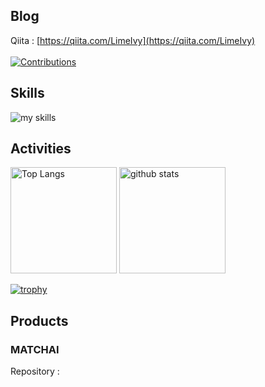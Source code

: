## Blog
Qiita : [https://qiita.com/LimeIvy](https://qiita.com/LimeIvy)
<br>
<br>
[![Contributions](https://badgen.org/img/qiita/LimeIvy/contributions?style=plastic)](https://qiita.com/LimeIvy)

## Skills
<img alt="my skills" src="https://skillicons.dev/icons?theme=dark&perline=7&i=react,next,ts,supabase,firebase,prisma" />
<br>

## Activities
<div align="left"> 
  <img alt="Top Langs" height="170px" src="https://github-readme-stats.vercel.app/api?username=LimeIvy&theme=vue-dark&layout=compact&count_private=true" />
  <img alt="github stats" height="170px" src="https://github-readme-stats.vercel.app/api/top-langs/?username=LimeIvy&theme=vue-dark&layout=compact&count_private=true" />

  <br>

  [![trophy](https://github-profile-trophy.vercel.app/?username=ryo-ma)](https://github.com/ryo-ma/github-profile-trophy)
</div>

## Products

### MATCHAI
Repository : 
